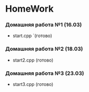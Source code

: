 # HomeWork
### Домашняя работа №1 (16.03)
- start.cpp `(готово)

### Домашняя работа №2 (18.03)
- start2.cpp (готово)

### Домашняя работа №3 (23.03)
- start3.cpp (готово)
